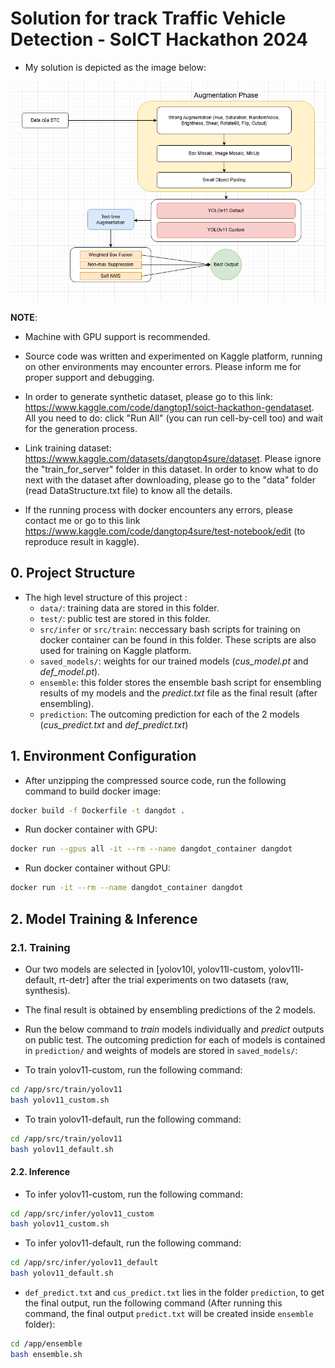 # Solution for track Traffic Vehicle Detection - SoICT Hackathon 2024

- My solution is depicted as the image below:

![docs/overview.png](docs/overview.png)



__NOTE__: 
- Machine with GPU support is recommended.
- Source code was written and experimented on Kaggle platform, running on other environments may encounter errors. Please inform me for proper support and debugging.

- In order to generate synthetic dataset, please go to this link: https://www.kaggle.com/code/dangtop1/soict-hackathon-gendataset. All you need to do: click "Run All" (you can run cell-by-cell too) and wait for the generation process.

- Link training dataset: https://www.kaggle.com/datasets/dangtop4sure/dataset. Please ignore the "train_for_server" folder in this dataset. In order to know what to do next with the dataset after downloading, please go to the "data" folder (read DataStructure.txt file) to know all the details.

- If the running process with docker encounters any errors, please contact me or go to this link https://www.kaggle.com/code/dangtop4sure/test-notebook/edit (to reproduce result in kaggle).

## 0. Project Structure
- The high level structure of this project :
  - `data/`: training data are stored in this folder.
  - `test/`: public test are stored in this folder.
  - `src/infer` or `src/train`: neccessary bash scripts for training on docker container can be found in this folder. These scripts are also used for training on Kaggle platform. 
  - `saved_models/`: weights for our trained models (_cus_model.pt_ and _def_model.pt_).
  - `ensemble`: this folder stores the ensemble bash script for ensembling results of my models and the _predict.txt_ file as the final result (after ensembling).
  - `prediction`: The outcoming prediction for each of the 2 models (_cus_predict.txt_ and _def_predict.txt_)

## 1. Environment Configuration

- After unzipping the compressed source code, run the following command to build docker image:
```bash
docker build -f Dockerfile -t dangdot .
```
- Run docker container with GPU:
```bash
docker run --gpus all -it --rm --name dangdot_container dangdot
```
- Run docker container without GPU:
```bash
docker run -it --rm --name dangdot_container dangdot
```

## 2. Model Training & Inference
### 2.1. Training
- Our two models are selected in [yolov10l, yolov11l-custom, yolov11l-default, rt-detr] after the trial experiments on two datasets (raw, synthesis).
- The final result is obtained by ensembling predictions of the 2 models.
- Run the below command to _train_ models individually and _predict_ outputs on public test. The outcoming prediction for each of models is contained in `prediction/` and weights of models are stored in `saved_models/`:  

- To train yolov11-custom, run the following command:
```bash
cd /app/src/train/yolov11
bash yolov11_custom.sh
```

- To train yolov11-default, run the following command:
```bash
cd /app/src/train/yolov11
bash yolov11_default.sh
```

#### 2.2. Inference

- To infer yolov11-custom, run the following command:
```bash
cd /app/src/infer/yolov11_custom
bash yolov11_custom.sh
```

- To infer yolov11-default, run the following command:
```bash
cd /app/src/infer/yolov11_default
bash yolov11_default.sh
```

- `def_predict.txt` and `cus_predict.txt` lies in the folder `prediction`, to get the final output, run the following command (After running this command, the final output `predict.txt` will be created inside `ensemble` folder):
```bash
cd /app/ensemble
bash ensemble.sh
```
